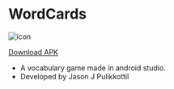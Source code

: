 # WordCards
![icon](https://github.com/jasonjpulikkottil/word_cards/blob/master/app/src/main/res/mipmap-hdpi/ic_launcher_foreground.png)

[Download APK](https://github.com/jasonjpulikkottil/word_cards/raw/master/app/release/app-release.apk)


- A vocabulary game made in android studio.
- Developed by Jason J Pulikkottil
